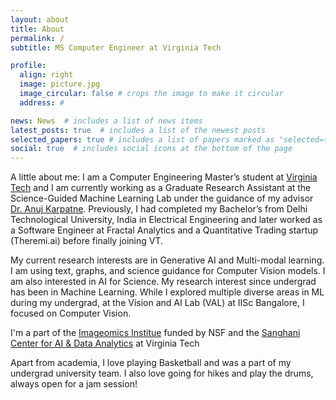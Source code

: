 ```yaml
---
layout: about
title: About
permalink: /
subtitle: MS Computer Engineer at Virginia Tech

profile:
  align: right
  image: picture.jpg
  image_circular: false # crops the image to make it circular
  address: #

news: News  # includes a list of news items
latest_posts: true  # includes a list of the newest posts
selected_papers: true # includes a list of papers marked as "selected={true}"
social: true  # includes social icons at the bottom of the page
---
```




A little about me: I am a Computer Engineering Master’s student at [Virginia Tech](https://cs.vt.edu) and I am currently working as a Graduate Research Assistant at the Science-Guided Machine Learning Lab under the guidance of my advisor [Dr. Anuj Karpatne](https://people.cs.vt.edu/karpatne/). 
Previously, I had completed my Bachelor’s from Delhi Technological University, India in Electrical Engineering and later worked as a Software Engineer at Fractal Analytics and a Quantitative Trading startup (Theremi.ai) before finally joining VT.

My current research interests are in Generative AI and Multi-modal learning. I am using text, graphs, and science guidance for Computer Vision models. I am also interested in AI for Science.
My research interest since undergrad has been in Machine Learning. While I explored multiple diverse areas in ML during my undergrad, at the Vision and AI Lab (VAL) at IISc Bangalore, I focused on Computer Vision.

I'm a part of the [Imageomics Institue](https://imageomics.osu.edu/) funded by NSF and the [Sanghani Center for AI & Data Analytics](https://sanghani.cs.vt.edu/person/mridul-khurana/) at Virginia Tech

Apart from academia, I love playing Basketball and was a part of my undergrad university team. I also love going for hikes and play the drums, always open for a jam session!
